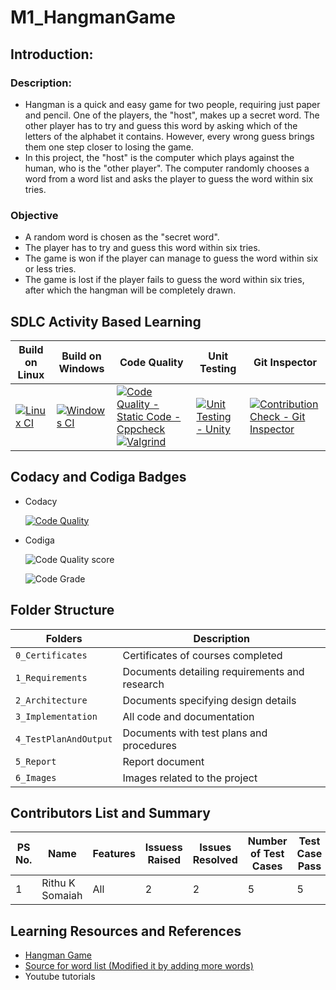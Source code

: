 # M1_HangmanGame

## Introduction:

### Description:
* Hangman is a quick and easy game for two people, requiring just paper and pencil. One of the players, the "host", makes up a secret word. The other player has to try and guess this word by asking which of the letters of the alphabet it contains. However, every wrong guess brings them one step closer to losing the game. 
* In this project, the "host" is the computer which plays against the human, who is the "other player". The computer randomly chooses a word from a word list and asks the player to guess the word within six tries.


### Objective
* A random word is chosen as the "secret word".
* The player has to try and guess this word within six tries.
* The game is won if the player can manage to guess the word within six or less tries.
* The game is lost if the player fails to guess the word within six tries, after which the hangman will be completely drawn.

## SDLC Activity Based Learning
| Build on Linux | Build on Windows | Code Quality | Unit Testing | Git Inspector |
| --- | --- | --- | --- | --- |
| [![Linux CI](https://github.com/s-rithu020/M1_HangmanGame/actions/workflows/linux.yml/badge.svg)](https://github.com/s-rithu020/M1_HangmanGame/actions/workflows/linux.yml) | [![Windows CI](https://github.com/s-rithu020/M1_HangmanGame/actions/workflows/windows.yml/badge.svg)](https://github.com/s-rithu020/M1_HangmanGame/actions/workflows/windows.yml) | [![Code Quality - Static Code - Cppcheck](https://github.com/s-rithu020/M1_HangmanGame/actions/workflows/cppcheck.yml/badge.svg)](https://github.com/s-rithu020/M1_HangmanGame/actions/workflows/cppcheck.yml) [![Valgrind](https://github.com/s-rithu020/M1_HangmanGame/actions/workflows/valgrind.yml/badge.svg)](https://github.com/s-rithu020/M1_HangmanGame/actions/workflows/valgrind.yml) | [![Unit Testing - Unity](https://github.com/s-rithu020/M1_HangmanGame/actions/workflows/Unit_testing.yml/badge.svg)](https://github.com/s-rithu020/M1_HangmanGame/actions/workflows/Unit_testing.yml) | [![Contribution Check - Git Inspector](https://github.com/s-rithu020/M1_HangmanGame/actions/workflows/gitinspector.yml/badge.svg)](https://github.com/s-rithu020/M1_HangmanGame/actions/workflows/gitinspector.yml) |


## Codacy and Codiga Badges 
* Codacy

   [![Code Quality](https://app.codacy.com/project/badge/Grade/8d74535eef4f48e4bb1b64cb5cf6bd63)](https://www.codacy.com/gh/s-rithu020/M1_HangmanGame/dashboard?utm_source=github.com&amp;utm_medium=referral&amp;utm_content=s-rithu020/M1_HangmanGame&amp;utm_campaign=Badge_Grade)
   
* Codiga

   ![Code Quality score](https://api.codiga.io/project/32238/score/svg)

   ![Code Grade](https://api.codiga.io/project/32238/status/svg)

## Folder Structure
Folders                | Description
----------------------| -----------------------------------------
`0_Certificates`      | Certificates of courses completed
`1_Requirements`      | Documents detailing requirements and research
`2_Architecture`      | Documents specifying design details
`3_Implementation`    | All code and documentation
`4_TestPlanAndOutput` | Documents with test plans and procedures
`5_Report`            | Report document
`6_Images`            | Images related to the project


## Contributors List and Summary

PS No. |  Name   |    Features    | Issuess Raised |Issues Resolved|Number of Test Cases|Test Case Pass
-------|---------|----------------|----------------|---------------|-------------|--------------
1 | Rithu K Somaiah  | All    | 2   | 2   |5 |5    
  

## Learning Resources and References
* [Hangman Game](https://www.hangmanwords.com/play)
* [Source for word list (Modified it by adding more words)](https://github.com/Xethron/Hangman/blob/master/words.txt)
* Youtube tutorials
